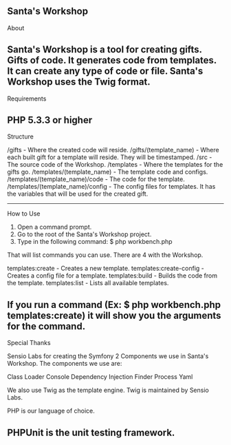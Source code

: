 
Santa's Workshop
----------------------------------------------------------------------------------------------------

About

Santa's Workshop is a tool for creating gifts. Gifts of code. It generates code from templates.
It can create any type of code or file. Santa's Workshop uses the Twig format.
----------------------------------------------------------------------------------------------------

Requirements

PHP 5.3.3 or higher
----------------------------------------------------------------------------------------------------

Structure

/gifts                              - Where the created code will reside.
/gifts/(template_name)              - Where each built gift for a template will reside. They will be
                                        timestamped.
/src                                - The source code of the Workshop.
/templates                          - Where the templates for the gifts go.
/templates/(template_name)          - The template code and configs.
/templates/(template_name)/code     - The code for the template.
/templates/(template_name)/config   - The config files for templates. It has the variables that will
                                        be used for the created gift.

----------------------------------------------------------------------------------------------------

How to Use

1. Open a command prompt.
2. Go to the root of the Santa's Workshop project.
3. Type in the following command: $ php workbench.php

That will list commands you can use. There are 4 with the Workshop.

templates:create            - Creates a new template.
templates:create-config     - Creates a config file for a template.
templates:build             - Builds the code from the template.
templates:list              - Lists all available templates.

If you run a command (Ex: $ php workbench.php templates:create) it will show you the arguments
for the command.
----------------------------------------------------------------------------------------------------

Special Thanks

Sensio Labs for creating the Symfony 2 Components we use in Santa's Workshop. The components we use
are:

Class Loader
Console
Dependency Injection
Finder
Process
Yaml

We also use Twig as the template engine. Twig is maintained by Sensio Labs.

PHP is our language of choice.

PHPUnit is the unit testing framework.
----------------------------------------------------------------------------------------------------